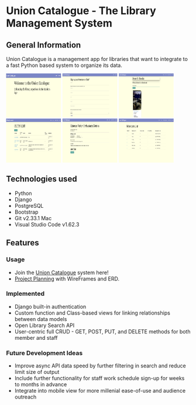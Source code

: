 # Union Catalogue - The Library Management System

## General Information
Union Catalogue is a management app for libraries that want to integrate to a fast Python based system to organize its data. 

<img src="main_app/static/images/home.jpg" width=150px height=120px overflow="hidden"> <img  src="main_app/static/images/signup.jpg" width=150px height=120px overflow="hidden"> <img  src="main_app/static/images/search.jpg" width=150px height=120px overflow="hidden"> <img  src="main_app/static/images/clubs.jpg" width=150px height=120px overflow="hidden">
<img  src="main_app/static/images/clubdetail.jpg" width=150px height=120px overflow="hidden"> <img  src="main_app/static/images/memberdirectory.jpg" width=150px height=120px overflow="hidden">

## Technologies used
* Python
* Django
* PostgreSQL
* Bootstrap
* Git v2.33.1 Mac
* Visual Studio Code v1.62.3

## Features
### Usage
* Join the [Union Catalogue](https://unioncatalogue.herokuapp.com/) system here!
* [Project Planning](https://trello.com/b/MVagzm9g/union-catalogue) with WireFrames and ERD.

### Implemented
* Django built-in authentication
* Custom function and Class-based views for linking relationships between data models
* Open Library Search API
* User-centric full CRUD - GET, POST, PUT, and DELETE methods for both member and staff

### Future Development Ideas
* Improve async API data speed by further filtering in search and reduce limit size of output
* Include further functionality for staff work schedule sign-up for weeks to months in advance
* Integrate into mobile view for more millenial ease-of-use and audience outreach


